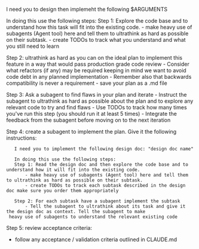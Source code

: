 I need you to design then implemeht the following
<task>
$ARGUMENTS
</task>

In doing this use the following steps:
Step 1: Explore the code base and to understand how this task will fit into the existing code.
     - make heavy use of subagents (Agent tool) here and tell them to ultrathink as hard as possible on their subtask.
     - create TODOs to track what you understand and what you still need to learn

Step 2: ultrathink as hard as you can on the ideal plan to implement this feature in a way that would pass production grade
  code review
     - Consider what refactors (if any) may be required keeping in mind we want to avoid code debt in any planned 
 implementation
     - Remember also that backwards compatibility is never a requirement
     - save your plan as a .md file

Step 3: Ask a subagent to find flaws in your plan and iterate
     - Instruct the subagent to ultrathink as hard as possible about the plan and to explore any relevant code to try and 
 find flaws
     - Use TODOs to track how many times you've run this step (you should run it at least 5 times)
     - Integrate the feedback from the subagent before moving on to the next iteration

Step 4: create a subagent to implement the plan. Give it the following instructions:
```subagent_instructions
   I need you to implement the following design doc: "design doc name"

   In doing this use the following steps:
   Step 1: Read the design doc and then explore the code base and to understand how it will fit into the existing code.
       - make heavy use of subagents (Agent tool) here and tell them to ultrathink as hard as possible on their subtask.
       - create TODOs to track each subtask described in the design doc make sure you order them appropriately

   Step 2: For each subtask have a subagent implement the subtask
       - Tell the subagent to ultrathink about its task and give it the design doc as context. Tell the subagent to make 
 heavy use of subagents to understand the relevant existing code 
 ```

 Step 5: review acceptance criteria:
   - follow any acceptance / validation criteria outlined in CLAUDE.md

